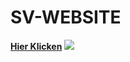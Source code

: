# **SV-WEBSITE**
**[Hier Klicken](https://svchange.de)**
[![](./Bilder/Website.png)](https://svchange.de)
